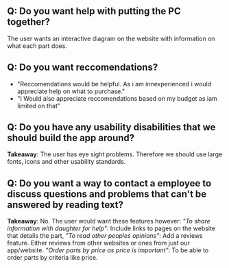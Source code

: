 ## Q: Do you want help with putting the PC together?
The user wants an interactive diagram on the website with information on what each part does.

## Q: Do you want reccomendations?
- "Reccomendations would be helpful. As i am innexperienced i would appreciate help on what to purchase."
- "I Would also appreciate reccomendations based on my budget as iam limited on that"

## Q: Do you have any usability disabilities that we should build the app around?
**Takeaway**: The user has eye sight problems. Therefore we should use large fonts, icons and other usability standards.

## Q: Do you want a way to contact a employee to discuss questions and problems that can't be answered by reading text?
**Takeaway**: No. The user would want these features however:
*"To share information with daughter for help"*: Include links to pages on the website that details the part,
*"To read other peoples opinions"*: Add a reviews feature. Either reviews from other websites or ones from just our app/website.
*"Order parts by price as price is important"*: To be able to order parts by criteria like price.
